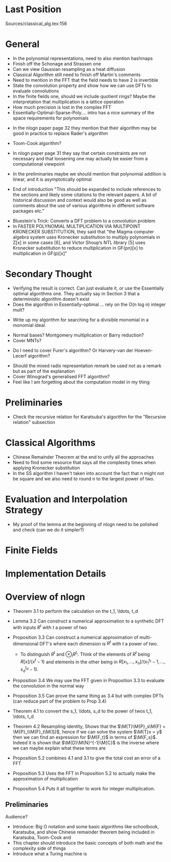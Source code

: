 # Last Position

Sources/classical_alg.tex:156

# General
* In the polynomial representations, need to also mention hashmaps
* Finish off the Schonage and Strassen one
* Can we view Gaussian resampling as a heat diffusion
* Classical Algorithm still need to finish off Martin's comments
* Need to mention in the FFT that the field needs to have 2 is invertible
* State the convolution property and show how we can use DFTs to evaluate convolutions
* In the finite fields one, should we include quotient rings? Maybe the interpretation that multiplication is a lattice operation
* How much precision is lost in the complex FFT
* Essentially-Optimal-Sparse-Poly.... intro has a nice summary of the space requirements for polynomials
- In the nlogn paper page 32 they mention that their algorithm may be good in practice to replace Rader's algorithm
* Toom-Cook algorithm?
- In nlogn paper page 31 they say that certain constraints are not necessary and that loosening one may actually be easier from a computational viewpoint 
* In the preliminaries maybe we should mention that polynomial addition is linear, and it is asymptotically optimal
- End of introduction
"This should be expanded to include references to the sections and likely some
citations to the relevant papers. A bit of historical discussion and context would also be good as well as comments about the use of various algorithms in different software packages etc."
* Bluestein's Trick: Converts a DFT problem to a convolution problem
* In FASTER POLYNOMIAL MULTIPLICATION VIA MULTIPOINT KRONECKER SUBSTITUTION, they said that "the Magma computer algebra system uses Kronecker substitution to multiply polynomials in Z[x] in some cases [6], and Victor Shoup’s NTL library [5] uses Kronecker substitution to reduce multiplication in GF(pn)[x] to multiplication in GF(p)[x]"

# Secondary Thought
* Verifying the result is correct. Can just evaluate it, or use the Essentially optimal algorithms one. They actually say in Section 3 that a deterministic algorithm doesn't exist
* Does the algorithm in Essentially-optimal ... rely on the O(n log n) integer mult?
- Write up my algorithm for searching for a divisible monomial in a monomial ideal.
* Normal bases? Montgomery multiplication or Barry reduction?
* Cover MNTs?
- Do I need to cover Furer's algorithm? Or Harvery-van der Hoeven-Lecerf algorithm?
* Should the mixed radix representation remark be used not as a remark but as part of the explanation
* Cover Winograd's generalised FFT algorithm?
* Feel like I am forgetting about the computation model in my thing

# Preliminaries
- Check the recursive relation for Karatsuba's algorithm for the "Recursive relation" subsection

# Classical Algorithms
- Chinese Remainder Theorem at the end to unify all the approaches
- Need to find some resource that says all the complexity times when applying Kronecker substitution
- In the SS algorithm I haven't taken into account the fact that n might not be square and we also need to round n to the largest power of two.

# Evaluation and Interpolation Strategy
- My proof of the lemma at the beginning of nlogn need to be polished and check (can we do it simpler?)

# Finite Fields

# Implementation Details

# Overview of nlogn
* Theorem 3.1 to perform the calculation on the t_1, \ldots, t_d
* Lemma 3.2 Can construct a numerical approximation to a synthetic DFT with inputs $R^t$ with $t$ a power of two
* Proposition 3.3 Can construct a numerical approximation of multi-dimensional DFT's where each dimension is $R^t$ with $t$ a power of two.
    + To distinguish $R^t$ and $\otimes_i R^{t_i}$. Think of the elements of $R^t$ being $R[x]/(x^t - 1)$ and elements in the other being in $R[x_1, \ldots, x_n]/(x_1^{t_1} - 1, \ldots, x_d^{t_d} - 1)$.
* Proposition 3.4 We may use the FFT given in Proposition 3.3 to evaluate the convolution in the normal way
* Proposition 3.5 Can prove the same thing as 3.4 but with complex DFTs (can reduce part of the problem to Prop 3.4)

* Theorem 4.1 to convert the s_1, \ldots, s_d to the power of twos t_1, \ldots, t_d
* Theorem 4.2 Resampling identity, Shows that the $\M{T}\M{P}_s\M{F} = \M{P}_t\M{F}_t\M{S}$, hence if we can solve the system $\M{T}x = y$ then we can find an expression for $\M{F_t}$ in terms of $\M{F_s}$. Indeed it is shown that $\M{D}\M{N}^{-1}\M{C}$ is the inverse where we can maybe explain what these terms are

* Proposition 5.2 combines 4.1 and 3.1 to give the total cost an error of a FFT
* Proposition 5.3 Uses the FFT in Proposition 5.2 to actually make the approximation of multiplication
* Proposition 5.4 Puts it all together to work for integer multiplication.

## Preliminaries

Audience?

* Introduce: Big O notation and some basic algorithms like schoolbook, Karatsuba, and show Chinese remainder theorem being included in Karatsuba, Toom-Cook and 
* This chapter should introduce the basic concepts of both math and the complexity side of things
* Introduce what a Turing machine is
